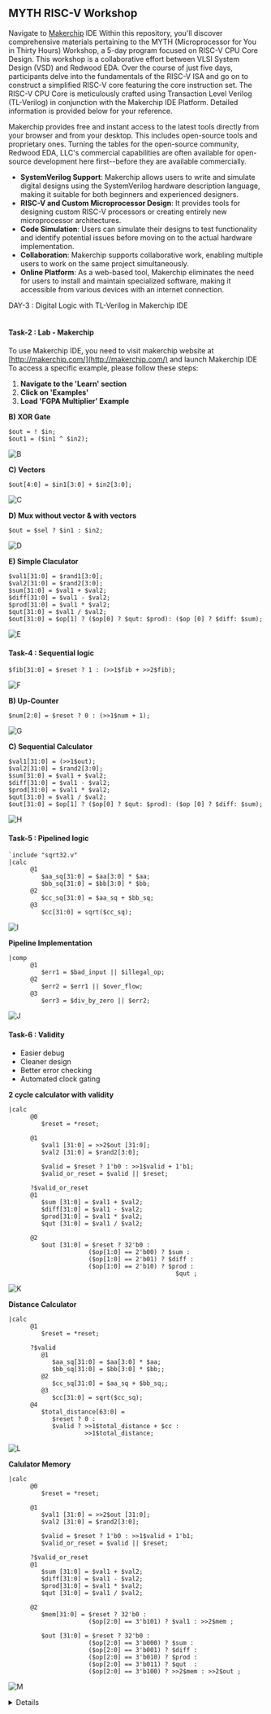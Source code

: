 ## MYTH RISC-V Workshop
Navigate to [Makerchip](https://www.makerchip.com/sandbox/)  IDE
Within this repository, you'll discover comprehensive materials pertaining to the MYTH (Microprocessor for You in Thirty Hours) Workshop, a 5-day program focused on RISC-V CPU Core Design. This workshop is a collaborative effort between VLSI System Design (VSD) and Redwood EDA. Over the course of just five days, participants delve into the fundamentals of the RISC-V ISA and go on to construct a simplified RISC-V core featuring the core instruction set. The RISC-V CPU Core is meticulously crafted using Transaction Level Verilog (TL-Verilog) in conjunction with the Makerchip IDE Platform. Detailed information is provided below for your reference.



Makerchip provides free and instant access to the latest tools directly from your browser and from your desktop. This includes open-source tools and proprietary ones. Turning the tables for the open-source community, Redwood EDA, LLC's commercial capabilities are often available for open-source development here first--before they are available commercially.

- **SystemVerilog Support**: Makerchip allows users to write and simulate digital designs using the SystemVerilog hardware description language, making it suitable for both     beginners and experienced designers.
- **RISC-V and Custom Microprocessor Design**: It provides tools for designing custom RISC-V processors or creating entirely new microprocessor architectures.
- **Code Simulation**: Users can simulate their designs to test functionality and identify potential issues before moving on to the actual hardware implementation.
- **Collaboration**: Makerchip supports collaborative work, enabling multiple users to work on the same project simultaneously.
- **Online Platform**: As a web-based tool, Makerchip eliminates the need for users to install and maintain specialized software, making it accessible from various   devices with an internet connection.


<summary>DAY-3 : Digital Logic with TL-Verilog in Makerchip IDE</summary>
<br>

#### Task-2 : Lab - Makerchip
To use Makerchip IDE, you need to visit makerchip website at [http://makerchip.com/](http://makerchip.com/) and launch Makerchip IDE
To access a specific example, please follow these steps:
1) **Navigate to the 'Learn' section**
2) **Click on 'Examples'**
3) **Load 'FGPA Multiplier' Example**

**B) XOR Gate**
```
$out = ! $in;
$out1 = ($in1 ^ $in2);
```
![B](https://github.com/ramdev604/ramdev_riscv/assets/43489027/3e441e19-8f0f-431c-9b02-e6d01f06eab8)



**C) Vectors**
```
$out[4:0] = $in1[3:0] + $in2[3:0];
```
![C](https://github.com/ramdev604/ramdev_riscv/assets/43489027/c50cfb6b-c373-4c78-8399-9925f91f9695)

**D) Mux without vector & with vectors**

```
$out = $sel ? $in1 : $in2;
```
![D](https://github.com/ramdev604/ramdev_riscv/assets/43489027/c37ffbd6-c070-4077-83af-6fe5416e2932)


**E) Simple Claculator**

```
$val1[31:0] = $rand1[3:0]; 
$val2[31:0] = $rand2[3:0];
$sum[31:0] = $val1 + $val2;
$diff[31:0] = $val1 - $val2;
$prod[31:0] = $val1 * $val2;
$qut[31:0] = $val1 / $val2;
$out[31:0] = $op[1] ? ($op[0] ? $qut: $prod): ($op [0] ? $diff: $sum);
```
![E](https://github.com/ramdev604/ramdev_riscv/assets/43489027/0cd4df26-c7a7-49d6-9265-f5d7c6a25b31)

#### Task-4 : Sequential logic 
```
$fib[31:0] = $reset ? 1 : (>>1$fib + >>2$fib); 
```
![F](https://github.com/ramdev604/ramdev_riscv/assets/43489027/91cc0b90-5233-488c-9e07-90ff26243579)

**B) Up-Counter**

```
$num[2:0] = $reset ? 0 : (>>1$num + 1); 
```


![G](https://github.com/ramdev604/ramdev_riscv/assets/43489027/eff2bd80-dd0e-4090-a220-0331e5b8b5ab)

**C) Sequential Calculator**

```
$val1[31:0] = (>>1$out); 
$val2[31:0] = $rand2[3:0]; 
$sum[31:0] = $val1 + $val2;
$diff[31:0] = $val1 - $val2;
$prod[31:0] = $val1 * $val2;
$qut[31:0] = $val1 / $val2;
$out[31:0] = $op[1] ? ($op[0] ? $qut: $prod): ($op [0] ? $diff: $sum); 
```


![H](https://github.com/ramdev604/ramdev_riscv/assets/43489027/ef7c26e6-a1c3-45d9-8860-26471b65a572)


#### Task-5 : Pipelined logic

```
`include "sqrt32.v"
|calc
      @1
         $aa_sq[31:0] = $aa[3:0] * $aa;
         $bb_sq[31:0] = $bb[3:0] * $bb;
      @2
         $cc_sq[31:0] = $aa_sq + $bb_sq;
      @3
         $cc[31:0] = sqrt($cc_sq);
```


![I](https://github.com/ramdev604/ramdev_riscv/assets/43489027/c0504f06-eb5a-4875-ab2f-f7bea40e07ef)


**Pipeline Implementation**

```
|comp
      @1
         $err1 = $bad_input || $illegal_op;
      @2
         $err2 = $err1 || $over_flow;
      @3
         $err3 = $div_by_zero || $err2;
```


![J](https://github.com/ramdev604/ramdev_riscv/assets/43489027/4967a2af-bf07-4566-bfb6-9922952174e0)


#### Task-6 : Validity
+ Easier debug
+ Cleaner design
+ Better error checking
+ Automated clock gating

**2 cycle calculator with validity**

```
|calc
      @0
         $reset = *reset;
         
      @1
         $val1 [31:0] = >>2$out [31:0];
         $val2 [31:0] = $rand2[3:0];
         
         $valid = $reset ? 1'b0 : >>1$valid + 1'b1;
         $valid_or_reset = $valid || $reset;
         
      ?$valid_or_reset
      @1
         $sum [31:0] = $val1 + $val2;
         $diff[31:0] = $val1 - $val2;
         $prod[31:0] = $val1 * $val2;
         $qut [31:0] = $val1 / $val2;
         
      @2
         $out [31:0] = $reset ? 32'b0 :
                      ($op[1:0] == 2'b00) ? $sum :
                      ($op[1:0] == 2'b01) ? $diff :
                      ($op[1:0] == 2'b10) ? $prod :
                                              $qut ;
```

![K](https://github.com/ramdev604/ramdev_riscv/assets/43489027/d7ae3d73-f6d0-49ee-b21f-a00526f193ce)


**Distance Calculator**
```
|calc
      @1
         $reset = *reset;
         
      ?$valid
         @1
            $aa_sq[31:0] = $aa[3:0] * $aa;
            $bb_sq[31:0] = $bb[3:0] * $bb;;
         @2
            $cc_sq[31:0] = $aa_sq + $bb_sq;;
         @3
            $cc[31:0] = sqrt($cc_sq);
      @4
         $total_distance[63:0] =
            $reset ? 0 :
            $valid ? >>1$total_distance + $cc :
                     >>1$total_distance;
```
![L](https://github.com/ramdev604/ramdev_riscv/assets/43489027/e03dbae4-05ed-4cd5-a7c6-ec5580c48d6f)

**Calulator Memory**
```
|calc
      @0
         $reset = *reset;
         
      @1
         $val1 [31:0] = >>2$out [31:0];
         $val2 [31:0] = $rand2[3:0];
         
         $valid = $reset ? 1'b0 : >>1$valid + 1'b1;
         $valid_or_reset = $valid || $reset;
         
      ?$valid_or_reset
      @1
         $sum [31:0] = $val1 + $val2;
         $diff[31:0] = $val1 - $val2;
         $prod[31:0] = $val1 * $val2;
         $qut [31:0] = $val1 / $val2;
         
      @2
         $mem[31:0] = $reset ? 32'b0 :
                      ($op[2:0] == 3'b101) ? $val1 : >>2$mem ;
         
         $out [31:0] = $reset ? 32'b0 :
                      ($op[2:0] == 3'b000) ? $sum :
                      ($op[2:0] == 3'b001) ? $diff :
                      ($op[2:0] == 3'b010) ? $prod :
                      ($op[2:0] == 3'b011) ? $qut  :
                      ($op[2:0] == 3'b100) ? >>2$mem : >>2$out ;
```


![M](https://github.com/ramdev604/ramdev_riscv/assets/43489027/c93d95d8-7754-4a91-a12d-090f305c293b)
</details>

<details>
